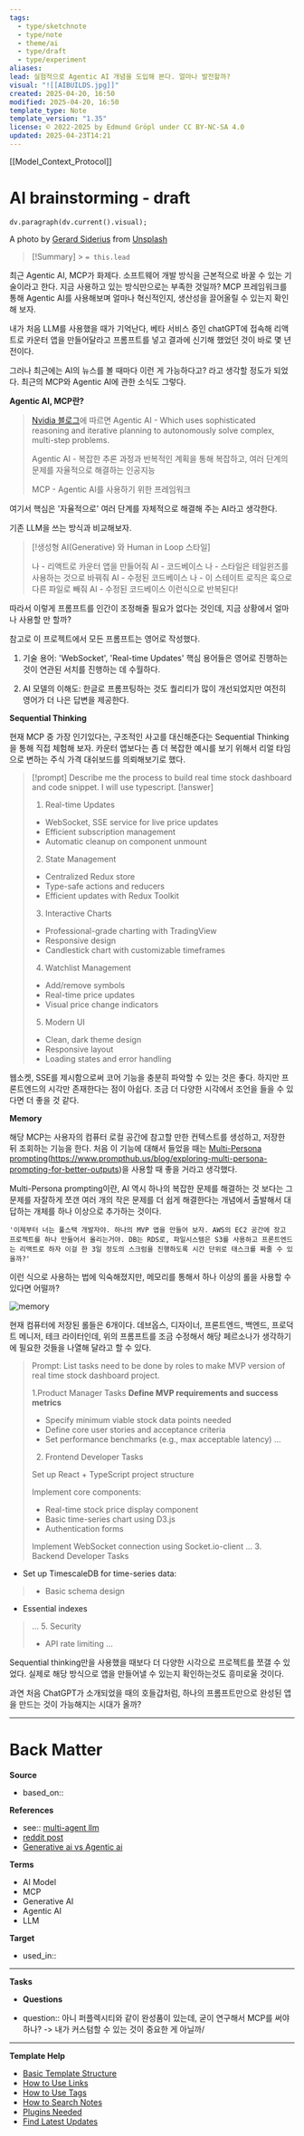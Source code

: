 ```yaml
---
tags:
  - type/sketchnote
  - type/note
  - theme/ai
  - type/draft
  - type/experiment
aliases: 
lead: 실험적으로 Agentic AI 개념을 도입해 본다. 얼마나 발전할까?
visual: "![[AIBUILDS.jpg]]"
created: 2025-04-20, 16:50
modified: 2025-04-20, 16:50
template_type: Note
template_version: "1.35"
license: © 2022-2025 by Edmund Gröpl under CC BY-NC-SA 4.0
updated: 2025-04-23T14:21
---
```


[[Model_Context_Protocol]]

# AI brainstorming - draft

```dataviewjs
dv.paragraph(dv.current().visual);
```

A photo by [Gerard Siderius](https://unsplash.com/@siderius_creativ) from [Unsplash](https://unsplash.com/)

> [!Summary] > `= this.lead`

최근 Agentic AI, MCP가 화제다. 소프트웨어 개발 방식을 근본적으로 바꿀 수 있는 기술이라고 한다. 지금 사용하고 있는 방식만으로는 부족한 것일까? MCP 프레임워크를 통해 Agentic AI를 사용해보며 얼마나 혁신적인지, 생산성을 끌어올릴 수 있는지 확인해 보자.

내가 처음 LLM를 사용했을 때가 기억난다, 베타 서비스 중인 chatGPT에 접속해 리액트로 카운터 앱을 만들어달라고 프롬프트를 넣고 결과에 신기해 했었던 것이 바로 몇 년 전이다.

그러나 최근에는 AI의 뉴스를 볼 때마다 이런 게 가능하다고? 라고 생각할 정도가 되었다. 최근의 MCP와 Agentic AI에 관한 소식도 그렇다.

**Agentic AI, MCP란?**

> [Nvidia 블로그](https://blogs.nvidia.com/blog/what-is-agentic-ai/)에 따르면
> Agentic AI - Which uses sophisticated reasoning and iterative planning to autonomously solve complex, multi-step problems.
>
> Agentic AI - 복잡한 추론 과정과 반복적인 계획을 통해 복잡하고, 여러 단계의 문제를 자율적으로 해결하는 인공지능
>
> MCP - Agentic AI를 사용하기 위한 프레임워크

여기서 핵심은 '자율적으로' 여러 단계를 자체적으로 해결해 주는 AI라고 생각한다.

기존 LLM을 쓰는 방식과 비교해보자.

> [!생성형 AI(Generative) 와 Human in Loop 스타일]
>
> 나 - 리액트로 카운터 앱을 만들어줘
> AI - 코드베이스
> 나 - 스타일은 테일윈즈를 사용하는 것으로 바꿔줘
> AI - 수정된 코드베이스
> 나 - 이 스테이트 로직은 훅으로 다른 파일로 빼줘
> AI - 수정된 코드베이스
> 이런식으로 반복된다!

따라서 이렇게 프롬프트를 인간이 조정해줄 필요가 없다는 것인데, 지금 상황에서 얼마나 사용할 만 할까?


참고로 이 프로젝트에서 모든 프롬프트는 영어로 작성했다.

1. 기술 용어: 'WebSocket', 'Real-time Updates' 핵심 용어들은 영어로 진행하는 것이 연관된 서치를 진행하는 데 수월하다.

2. AI 모델의 이해도: 한글로 프롬프팅하는 것도 퀄리티가 많이 개선되었지만 여전히 영어가 더 나은 답변을 제공한다.

**Sequential Thinking**

현재 MCP 중 가장 인기있다는, 구조적인 사고를 대신해준다는 Sequential Thinking을 통해 직접 체험해 보자. 카운터 앱보다는 좀 더 복잡한 예시를 보기 위해서 리얼 타임으로 변하는 주식 가격 대쉬보드를 의뢰해보기로 했다.

> [!prompt]
> Describe me the process to build real time stock dashboard and code snippet. I will use typescript.
> [!answer]
>
> 1.  Real-time Updates
>
> - WebSocket, SSE service for live price updates
> - Efficient subscription management
> - Automatic cleanup on component unmount
>
> 2.  State Management
>
> - Centralized Redux store
> - Type-safe actions and reducers
> - Efficient updates with Redux Toolkit
>
> 3.  Interactive Charts
>
> - Professional-grade charting with TradingView
> - Responsive design
> - Candlestick chart with customizable timeframes
>
> 4.  Watchlist Management
>
> - Add/remove symbols
> - Real-time price updates
> - Visual price change indicators
>
> 5. Modern UI
>
> - Clean, dark theme design
> - Responsive layout
> - Loading states and error handling

웹소켓, SSE를 제시함으로써 코어 기능을 충분히 파악할 수 있는 것은 좋다. 하지만 프론트엔드의 시각만 존재한다는 점이 아쉽다. 조금 더 다양한 시각에서 조언을 들을 수 있다면 더 좋을 것 같다.

**Memory**

해당 MCP는 사용자의 컴퓨터 로컬 공간에 참고할 만한 컨텍스트를 생성하고, 저장한 뒤 조회하는 기능을 한다. 처음 이 기능에 대해서 들었을 때는 [Multi-Persona prompting]()(https://www.prompthub.us/blog/exploring-multi-persona-prompting-for-better-outputs)을 사용할 때 좋을 거라고 생각했다.

Multi-Persona prompting이란, AI 역시 하나의 복잡한 문제를 해결하는 것 보다는 그 문제를 자잘하게 쪼갠 여러 개의 작은 문제를 더 쉽게 해결한다는 개념에서 출발해서 대답하는 개체를 하나 이상으로 추가하는 것이다.

```
'이제부터 너는 풀스택 개발자야. 하나의 MVP 앱을 만들어 보자. AWS의 EC2 공간에 장고 프로젝트를 하나 만들어서 올리는거야. DB는 RDS로, 파일시스템은 S3를 사용하고 프론트엔드는 리액트로 하자 이걸 한 3일 정도의 스크럼을 진행하도록 시간 단위로 태스크를 짜줄 수 있을까?'
```

이런 식으로 사용하는 법에 익숙해졌지만, 메모리를 통해서 하나 이상의 롤을 사용할 수 있다면 어떨까?

![memory](memory.png)

현재 컴퓨터에 저장된 롤들은 6개이다. 데브옵스, 디자이너, 프론트엔드, 백엔드, 프로덕트 메니저, 테크 라이터인데, 위의 프롬프트를 조금 수정해서 해당 페르소나가 생각하기에 필요한 것들을 나열해 달라고 할 수 있다.

> Prompt: List tasks need to be done by roles to make MVP version of real time stock dashboard project.
> 
> 1.Product Manager Tasks
>  **Define MVP requirements and success metrics**
> - Specify minimum viable stock data points needed
> - Define core user stories and acceptance criteria
> - Set performance benchmarks (e.g., max acceptable latency)
> ...
> 
> 2. Frontend Developer Tasks
> 
> Set up React + TypeScript project structure
>
> Implement core components:
>
> - Real-time stock price display component
> - Basic time-series chart using D3.js
> - Authentication forms
>
> Implement WebSocket connection using Socket.io-client
> ...
>3. Backend Developer Tasks
 - Set up TimescaleDB for time-series data:  
 >- Basic schema design  
 - Essential indexes
>...
>5. Security
>- API rate limiting 
>...



Sequential thinking만을 사용했을 때보다 더 다양한 시각으로 프로젝트를 쪼갤 수 있었다. 실제로 해당 방식으로 앱을 만들어낼 수 있는지 확인하는것도 흥미로울 것이다.

과연 처음 ChatGPT가 소개되었을 때의 호들갑처럼, 하나의 프롬프트만으로 완성된 앱을 만드는 것이 가능해지는 시대가 올까?

---

# Back Matter

**Source**

<!-- Always keep a link to the source- -->

- based_on::

**References**

<!-- Links to pages not referenced in the content. see: [[related note]] because <reason> -->

- see:: [multi-agent llm](https://www.superannotate.com/blog/multi-agent-llms)
- [reddit post](https://www.reddit.com/r/LocalLLaMA/comments/14t072j/best_approach_to_multiparty_conversions/)
- [Generative ai vs Agentic ai](https://www.ibm.com/think/topics/agentic-ai-vs-generative-ai)

**Terms**

<!-- Links to definition pages. -->

- AI Model
- MCP
- Generative AI
- Agentic AI
- LLM

**Target**

<!-- Link to project note or externaly published content. -->

- used_in::

---

**Tasks**

<!-- What remains to be done with this note? -->

- **Questions**

<!-- What remains for you to consider? -->

- question:: 아니 퍼플렉시티와 같이 완성품이 있는데, 굳이 연구해서 MCP를 써야 하나?
  -> 내가 커스텀할 수 있는 것이 중요한 게 아닐까/

---

**Template Help**

<!-- Links to external help pages on GitHub. -->

- [Basic Template Structure](https://github.com/groepl/Obsidian-Templates#basic-template-structure)
- [How to Use Links](https://github.com/groepl/Obsidian-Templates#how-to-use-links)
- [How to Use Tags](https://github.com/groepl/Obsidian-Templates#how-to-use-tags)
- [How to Search Notes](https://github.com/groepl/Obsidian-Templates#how-to-search-notes)
- [Plugins Needed](https://github.com/groepl/Obsidian-Templates#obsidian-plugins-needed)
- [Find Latest Updates](https://github.com/groepl/Obsidian-Templates)
